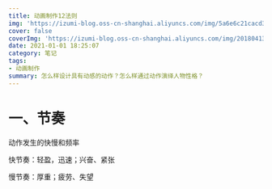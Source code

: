 ```yaml
---
title: 动画制作12法则
img: 'https://izumi-blog.oss-cn-shanghai.aliyuncs.com/img/5a6e6c21cacd351.jpg'
cover: false
coverImg: 'https://izumi-blog.oss-cn-shanghai.aliyuncs.com/img/20180413101445_VXV2l.png'
date: 2021-01-01 18:25:07
category: 笔记
tags: 
- 动画制作
summary: 怎么样设计具有动感的动作？怎么样通过动作演绎人物性格？
---
```


# 一、节奏

动作发生的快慢和频率

快节奏：轻盈，迅速；兴奋、紧张

慢节奏：厚重；疲劳、失望